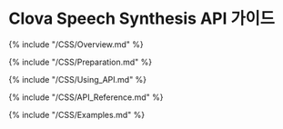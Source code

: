 # Clova Speech Synthesis API 가이드

{% include "/CSS/Overview.md" %}

{% include "/CSS/Preparation.md" %}

{% include "/CSS/Using_API.md" %}

{% include "/CSS/API_Reference.md" %}

{% include "/CSS/Examples.md" %}

